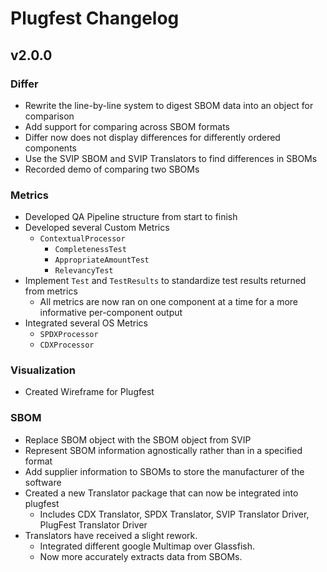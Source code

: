 # Plugfest Changelog
## v2.0.0
### Differ
- Rewrite the line-by-line system to digest SBOM data into an object for comparison
- Add support for comparing across SBOM formats
- Differ now does not display differences for differently ordered components
- Use the SVIP SBOM and SVIP Translators to find differences in SBOMs
- Recorded demo of comparing two SBOMs

### Metrics
- Developed QA Pipeline structure from start to finish
- Developed several Custom Metrics 
  - `ContextualProcessor`
    - `CompletenessTest`
    - `AppropriateAmountTest`
    - `RelevancyTest`
- Implement `Test` and `TestResults` to standardize test results returned from metrics
  - All metrics are now ran on one component at a time for a more informative per-component output
- Integrated several OS Metrics
  - `SPDXProcessor`
  - `CDXProcessor`

### Visualization
- Created Wireframe for Plugfest

### SBOM
- Replace SBOM object with the SBOM object from SVIP
- Represent SBOM information agnostically rather than in a specified format
- Add supplier information to SBOMs to store the manufacturer of the software
- Created a new Translator package that can now be integrated into plugfest 
  - Includes CDX Translator, SPDX Translator, SVIP Translator Driver, PlugFest Translator Driver
- Translators have received a slight rework.
  - Integrated different google Multimap over Glassfish.
  - Now more accurately extracts data from SBOMs.